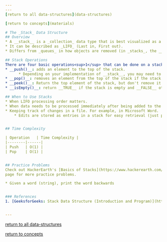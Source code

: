 ```yaml
---
---
[return to all data-structures](data-structures)

[return to concepts](materials)

# The _Stack_ Data Structure
## Overview
* A __stack__ is a _collection_ data type that is best visualized as a "tower" of elements.
* It can be described as _LIFO_ (Last in, First out).
* Differs from _queues_ in how objects are removed (in _stacks_, the __last__ entry is removed).

## Stack Operations
There are four basic operations<sup>1</sup> that can be done on a stack:
* __push()__: adds an element to the top of the stack.
      * Depending on your implementation of __stack__, you may need to check if the stack is not full first.
* __pop()__: removes an element from the top of the stack if the stack is not empty.
* __peek()__: Return the top element of the stack, but don't remove it.
* __isEmpty()__: return __TRUE__ if the stack is empty and __FALSE__ otherwise.

## When to Use Stacks
* When LIFO processing order matters.
* When data needs to be processed immediately after being added to the stack.
* Keeping track of changes in a file. For example, in Microsoft Word.
    * Edits are stored as entries in a stack for easy retrieval (just pop the stack)


## Time Complexity

| Operation   | Time Complexity |
|--------|------|
| Push   | O(1) |
| Pop    | O(1) |


## Practice Problems
Check out HackerEarth's [Basics of Stacks](https://www.hackerearth.com/practice/data-structures/stacks/basics-of-stacks/practice-problems/)
page for more practice problems.

* Given a word (string), print the word backwards


### References
1. [GeeksforGeeks: Stack Data Structure (Introduction and Program)](https://www.geeksforgeeks.org/stack-data-structure-introduction-program/)


---
```

[return to all data-structures](data-structures)

[return to concepts](materials)
